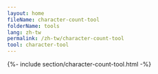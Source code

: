 ```yaml
---
layout: home
fileName: character-count-tool
folderName: tools
lang: zh-tw
permalink: /zh-tw/character-count-tool
tool: character-tool
---
```

{%- include section/character-count-tool.html -%}